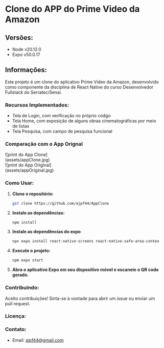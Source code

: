 # Clone do APP do Prime Video da Amazon

## Versões:

-   Node v20.12.0
-   Expo v50.0.17

## Informações:

Este projeto é um clone do aplicativo Prime Video da Amazon, desenvolvido como componente da disciplina de React Native do curso Desenvolvedor Fullstack do Serratec/Senai.

### Recursos Implementados:

-   Tela de Login, com verificação no próprio códgo
-   Tela Home, com exposição de alguns obras cinematográficas por meio de listas
-   Tela Pesquisa, com campo de pesquisa funcional

### Comparação com o App Orignal

<div>
    <div style="width: 200px;">
        ![print do App Clone](assets/appClone.jpg)
    </div>
    <div style="width: 200px;">
        ![print do App Original](assets/appOriginal.jpg)
    </div>
</div>

### Como Usar:

1. **Clone o repositório:**
    ```bash
    git clone https://github.com/ajpf44/AppClone
    ```
2. **Instale as dependências:**
    ```bash
    npm install
    ```
3. **Instale as dependências do expo**
    ```bash
    npx expo install react-native-screens react-native-safe-area-context
    ```
4. **Execute o projeto:**
    ```bash
    npm expo start
    ```
5. **Abra o aplicativo Expo em seu dispositivo móvel e escaneie o QR code gerado.**

### Contribuindo:

Aceito contribuições! Sinta-se à vontade para abrir um issue ou enviar um pull request.

### Licença:

### Contato:

-   Email: ajpf44@gmail.com
